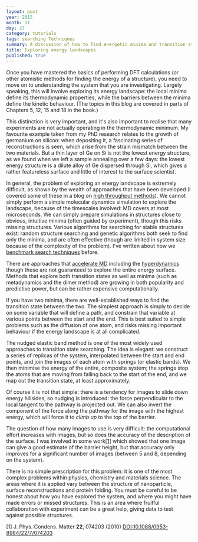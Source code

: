 ```yaml
---
layout: post
year: 2015
month: 11
day: 27
category: tutorials
tags: searching Techniques
summary: A discussion of how to find energetic minima and transition states
title: Exploring energy landscapes
published: true
---
```

Once you have mastered the basics of performing DFT calculations (or other
atomistic methods for finding the energy of a structure), you need to move on
to understanding the system that you are investigating.  Largely speaking, this
will involve exploring its energy landscape: the local minima define its
thermodynamic properties, while the barriers between the minima define the
kinetic behaviour.  (The topics in this blog are covered in parts of Chapters 5,
12, 15 and 18 in the book.)

This distinction is very important, and it's also important to realise that
many experiments are not actually operating in the thermodynamic minimum.  My
favourite example taken from my PhD research relates to the growth of germanium
on silicon: when depositing it, a fascinating series of reconstructions is
seen, which arise from the strain mismatch between the two materials.  But a
thin layer of Ge on Si is not the lowest energy structure, as we found when we
left a sample annealing over a few days: the lowest energy structure is a
dilute alloy of Ge dispersed through Si, which gives a rather featureless
surface and little of interest to the surface scientist.

In general, the problem of exploring an energy landscape is extremely difficult,
as shown by the wealth of approaches that have been developed (I covered some
of these in a blog on [high throughput methods]({{site.baseurl}}/blog/high-throughput-simulation/)).
We cannot simply perform a simple molecular dynamics simulation to explore the
landscape, because of the timescales involved: MD covers at most microseconds.
We can simply prepare simulations in structures close to obvious, intuitive
minima (often guided by experiment), though this risks missing structures.
Various algorithms for searching for stable structures exist: random structure
searching and genetic algorithms both seek to find only the minima, and are
often effective (though are limited in system size because of the complexity
of the problem).  I've written about how we
[benchmark search techniques]({{site.baseurl}}/blog/benchmarking-search-techniques/)
 before.

There are approaches that [accelerate MD]({{site.baseurl}}/blog/accelerating-md/)
including the [hyperdynamics]({{site.baseurl}}/blog/local-hyperdynamics/) though
these are not guaranteed to explore the entire energy surface.  Methods that
explore both transition states as well as minima (such as metadynamics and the
dimer method) are growing in both popularity and predictive power, but can be
rather expensive computationally.

If you have two minima, there are well-established ways to find the transition
state between the two.  The simplest approach is simply to decide on some
variable that will define a path, and constrain that variable at various points
between the start and the end.  This is best suited to simple problems such
as the diffusion of one atom, and risks missing important behaviour if the
energy landscape is at all complicated.

The nudged elastic band method is one of the most widely used approaches to
transition state searching.  The idea is elegant: we construct a series of
replicas of the system, interpolated between the start and end points, and
join the images of each atom with springs (or elastic bands).  We then minimise
the energy of the entire, composite system; the springs stop the atoms that
are moving from falling back to the start of the end, and we map out the
transition state, at least approximately.  

Of course it is not that simple: there is a tendency for images to slide down
energy hillsides, so nudging is introduced: the force perpendicular to the
local tangent to the pathway is projected out.  We can also invert the
component of the force along the pathway for the image with the highest energy,
which will force it to *climb up* to the top of the barrier.

The question of how many images to use is very difficult: the computational
effort increases with images, but so does the accuracy of the description of
the surface.  I was involved in some work[[1]](#R1) which showed that one image
can give a good estimate of the barrier height, but that accuracy only improves
for a significant number of images (between 5 and 8, depending on the system).

There is no simple prescription for this problem: it is one of the most complex
problems within physics, chemistry and materials science.  The areas where it
is applied vary between the structure of nanoparticle, surface reconstructions
and protein folding.  You must be careful to be honest about how you have
explored the system, and where you might have made errors or missed structures.
This is an area where fruitful collaboration with experiment can be a great
help, giving data to test against possible structures.

<a name="R1">[1]</a> J. Phys.:Condens. Matter **22**, 074203 (2010) [DOI:10.1088/0953-8984/22/7/074203](http://dx.doi.org/10.1088/0953-8984/22/7/074203)
